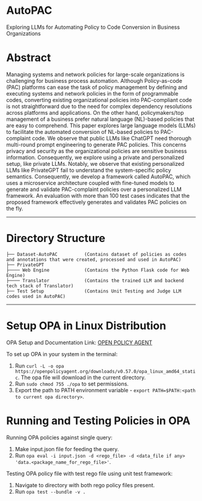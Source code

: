 # AutoPAC
Exploring LLMs for Automating Policy to Code Conversion in Business Organizations

# Abstract

Managing systems and network policies for large-scale organizations is challenging for business process automation. Although Policy-as-code (PAC) platforms can ease the task
of policy management by defining and executing systems and network policies in the form of programmable codes, converting existing organizational policies into PAC-compliant code is
not straightforward due to the need for complex dependency resolutions across platforms and applications. On the other hand, policymakers/top management of a business prefer natural
language (NL)-based policies that are easy to comprehend. This paper explores large language models (LLMs) to facilitate the automated conversion of NL-based policies to PAC-complaint code. We observe that public LLMs like ChatGPT need thorough multi-round prompt engineering to generate PAC policies. This concerns privacy and security as the organizational policies are
sensitive business information. Consequently, we explore using a private and personalized setup, like private LLMs. Notably, we observe that existing personalized LLMs like PrivateGPT fail to understand the system-specific policy semantics. Consequently, we develop a framework called AutoPAC, which uses a microservice architecture coupled with fine-tuned models to generate and validate PAC-complaint policies over a personalized LLM framework. An evaluation with more than 100 test cases indicates that the proposed framework effectively generates and validates PAC policies on the fly.

---------------------------------------------------------------------------------------------------

# Directory Structure
```
├── Dataset-AutoPAC          (Contains dataset of policies as codes and annotations that were created, processed and used in AutoPAC)
├── PrivateGPT
├──── Web Engine             (Contains the Python Flask code for Web Engine)
├──── Translator             (Contains the trained LLM and backend tech stack of Translator)
├── Test Setup               (Contains Unit Testing and Judge LLM codes used in AutoPAC)
```
---------------------------------------------------------------------------------------------------

# Setup OPA in Linux Distribution
OPA Setup and Documentation Link: [OPEN POLICY AGENT](https://www.openpolicyagent.org/)

To set up OPA in your system in the terminal:
1. Run `curl -L -o opa https://openpolicyagent.org/downloads/v0.57.0/opa_linux_amd64_static`. The opa file will download in the current directory.
2. Run `sudo chmod 755 ./opa` to set permissions.
3. Export the path to PATH environment variable - `export PATH=$PATH:<path to current opa directory>`.

# Running and Testing Policies in OPA
Running OPA policies against single query:
1. Make input.json file for feeding the query.
2. Run `opa eval -i input.json -d <rego_file> -d <data_file if any> 'data.<package_name_for_rego_file>'`.

Testing OPA policy file with test rego file using unit test framework:
1. Navigate to directory with both rego policy files present.
2. Run `opa test --bundle -v .`
